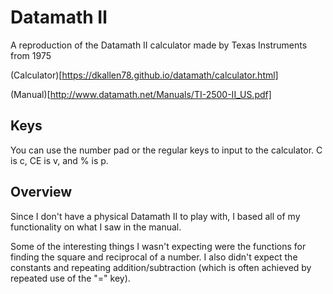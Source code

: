 # Datamath Ⅱ

A reproduction of the Datamath II calculator made by Texas Instruments from 1975

(Calculator)[https://dkallen78.github.io/datamath/calculator.html]

(Manual)[http://www.datamath.net/Manuals/TI-2500-II_US.pdf]

## Keys

You can use the number pad or the regular keys to input to the calculator. C is c,
CE is v, and % is p.

## Overview

Since I don't have a physical Datamath II to play with, I based all of my functionality
on what I saw in the manual.

Some of the interesting things I wasn't expecting were the functions for finding the
square and reciprocal of a number. I also didn't expect the constants and repeating
addition/subtraction (which is often achieved by repeated use of the "=" key).
